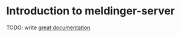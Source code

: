 # Introduction to meldinger-server

TODO: write [great documentation](http://jacobian.org/writing/what-to-write/)
